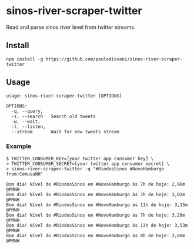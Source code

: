 # sinos-river-scraper-twitter

Read and parse sinos river level from twitter streams.

## Install

```console
npm install -g https://github.com/paulodiovani/sinos-river-scraper-twitter
```

## Usage

```console
usage: sinos-river-scraper-twitter [OPTIONS]

OPTIONS:
  -q, --query,
  -s, --search   Search old tweets
  -w, --wait,
  -l, --listen,
  --stream       Wait for new tweets stream
```

### Example

```console
$ TWITTER_CONSUMER_KEY=[your twitter app consumer key] \
> TWITTER_CONSUMER_SECRET=[your twitter app consumer secret] \
> sinos-river-scraper-twitter -q "#RiodosSinos #NovoHamburgo from:ComusaNH"

Bom dia! Nível do #RiodosSinos em #NovoHamburgo às 7h de hoje: 2,98m @PMNH
Bom dia! Nível do #RiodosSinos em #NovoHamburgo às 7h de hoje: 3,02m @PMNH
Bom dia! Nível do #RiodosSinos em #NovoHamburgo às 11h de hoje: 3,15m @PMNH
Bom dia! Nível do #RiodosSinos em #NovoHamburgo às 7h de hoje: 3,28m @PMNH
Bom dia! Nível do #RiodosSinos em #NovoHamburgo às 13h de hoje: 3,53m @PMNH
Bom dia! Nível do #RiodosSinos em #NovoHamburgo às 8h de hoje: 3,88m @PMNH
```
